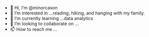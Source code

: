 - 👋 Hi, I’m @minorcason
- 👀 I’m interested in ...reading, hiking, and hanging with my family.
- 🌱 I’m currently learning ...data analytics
- 💞️ I’m looking to collaborate on ...
- 📫 How to reach me ...

<!---
minorcason/minorcason is a ✨ special ✨ repository because its `README.md` (this file) appears on your GitHub profile.
You can click the Preview link to take a look at your changes.
--->
